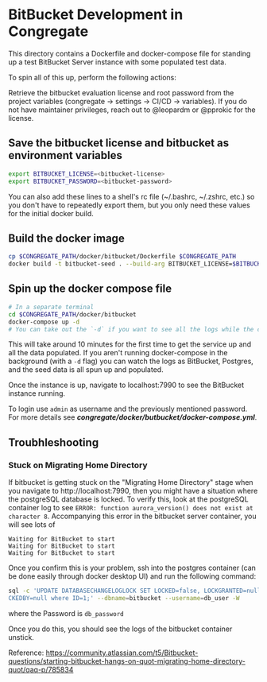 # BitBucket Development in Congregate

This directory contains a Dockerfile and docker-compose file for standing up a test BitBucket Server instance with some populated test data.

To spin all of this up, perform the following actions:

Retrieve the bitbucket evaluation license and root password from the project variables (congregate -> settings -> CI/CD -> variables).
If you do not have maintainer privileges, reach out to @leopardm or @pprokic for the license.

## Save the bitbucket license and bitbucket as environment variables

```bash
export BITBUCKET_LICENSE=<bitbucket-license>
export BITBUCKET_PASSWORD=<bitbucket-password>
```

You can also add these lines to a shell's rc file (~/.bashrc, ~/.zshrc, etc.) so you don't have to repeatedly export them, but you only need these values for the initial docker build.

## Build the docker image

```bash
cp $CONGREGATE_PATH/docker/bitbucket/Dockerfile $CONGREGATE_PATH
docker build -t bitbucket-seed . --build-arg BITBUCKET_LICENSE=$BITBUCKET_LICENSE --build-arg BITBUCKET_PASSWORD=$BITBUCKET_PASSWORD
```

## Spin up the docker compose file

```bash
# In a separate terminal
cd $CONGREGATE_PATH/docker/bitbucket
docker-compose up -d
# You can take out the `-d` if you want to see all the logs while the containers are running
```

This will take around 10 minutes for the first time to get the service up and all the data populated. If you aren't running docker-compose in the background (with a `-d` flag) you can watch the logs as BitBucket, Postgres, and the seed data is all spun up and populated.

Once the instance is up, navigate to localhost:7990 to see the BitBucket instance running.

To login use `admin` as username and the previously mentioned password. For more details see ***congregate/docker/butbucket/docker-compose.yml***.

## Troubhleshooting
### Stuck on Migrating Home Directory
If bitbucket is getting stuck on the "Migrating Home Directory" stage when you navigate to http://localhost:7990, then you might have a situation where the postgreSQL database is locked. To verify this, look at the postgreSQL container log to see `ERROR: function aurora_version() does not exist at character 8`. Accompanying this error in the bitbucket server container, you will see lots of

``` 
Waiting for BitBucket to start
Waiting for BitBucket to start
Waiting for BitBucket to start
```

Once you confirm this is your problem, ssh into the postgres container (can be done easily through docker desktop UI) and run the following command:
```bash
sql -c 'UPDATE DATABASECHANGELOGLOCK SET LOCKED=false, LOCKGRANTED=null, LO
CKEDBY=null where ID=1;' --dbname=bitbucket --username=db_user -W
```
where the Password is `db_password`

Once you do this, you should see the logs of the bitbucket container unstick.

Reference: https://community.atlassian.com/t5/Bitbucket-questions/starting-bitbucket-hangs-on-quot-migrating-home-directory-quot/qaq-p/785834
